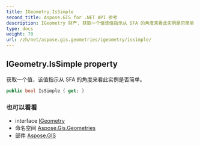 ```yaml
---
title: IGeometry.IsSimple
second_title: Aspose.GIS for .NET API 参考
description: IGeometry 财产. 获取一个值该值指示从 SFA 的角度来看此实例是否简单
type: docs
weight: 70
url: /zh/net/aspose.gis.geometries/igeometry/issimple/
---
```

## IGeometry.IsSimple property

获取一个值，该值指示从 SFA 的角度来看此实例是否简单。

```csharp
public bool IsSimple { get; }
```

### 也可以看看

* interface [IGeometry](../)
* 命名空间 [Aspose.Gis.Geometries](../../igeometry/)
* 部件 [Aspose.GIS](../../../)


